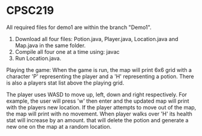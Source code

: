 # CPSC219
All required files for demo1 are within the branch "Demo1".

1. Download all four files: Potion.java, Player.java, Location.java and Map.java in the same folder. 
2. Compile all four one at a time using: javac
3. Run Location.java.

Playing the game:
When the game is run, the map will print 6x6 grid with a character 'P' representing the player and a 'H' representing a potion.
There is also a players stat list above the playing grid.

The player uses WASD to move up, left, down and right respectively.
For example, the user will press 'w' then enter and the updated map will print with the players new location.
If the player attempts to move out of the map, the map will print with no movement.
When player walks over 'H' its health stat will increase by an amount. 
that will delete the potion and generate a new one on the map at a random location.

